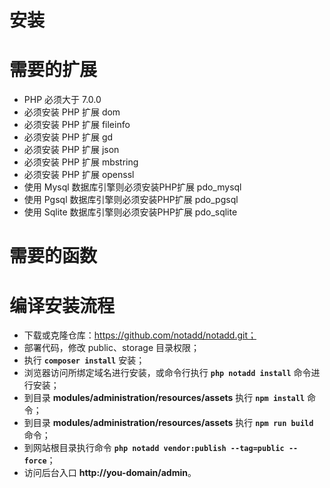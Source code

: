 # 安装

# 需要的扩展

* PHP 必须大于 7.0.0
* 必须安装 PHP 扩展 dom
* 必须安装 PHP 扩展 fileinfo
* 必须安装 PHP 扩展 gd
* 必须安装 PHP 扩展 json
* 必须安装 PHP 扩展 mbstring
* 必须安装 PHP 扩展 openssl
* 使用 Mysql 数据库引擎则必须安装PHP扩展 pdo_mysql
* 使用 Pgsql 数据库引擎则必须安装PHP扩展 pdo_pgsql
* 使用 Sqlite 数据库引擎则必须安装PHP扩展 pdo_sqlite

# 需要的函数

# 编译安装流程

* 下载或克隆仓库：https://github.com/notadd/notadd.git；
* 部署代码，修改 public、storage 目录权限；
* 执行 **```composer install```** 安装；
* 浏览器访问所绑定域名进行安装，或命令行执行 **```php notadd install```** 命令进行安装；
* 到目录 **modules/administration/resources/assets** 执行 **```npm install```** 命令；
* 到目录 **modules/administration/resources/assets** 执行 **```npm run build```** 命令；
* 到网站根目录执行命令 **```php notadd vendor:publish --tag=public --force```**；
* 访问后台入口 **http://you-domain/admin**。
